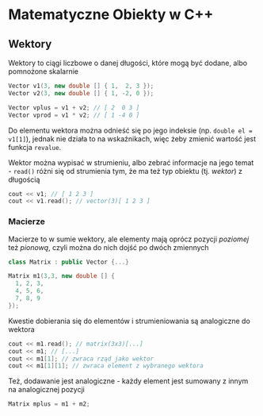 # Matematyczne Obiekty w C++

## Wektory

Wektory to ciągi liczbowe o danej długości, które mogą być dodane,
albo pomnożone skalarnie

```cpp
Vector v1(3, new double [] { 1,  2, 3 });
Vector v2(3, new double [] { 1, -2, 0 });

Vector vplus = v1 + v2; // [ 2  0 3 ]
Vector vprod = v1 * v2; // [ 1 -4 0 ]
```

Do elementu wektora można odnieść się po jego indeksie (np. `double el = v1[1]`),
jednak nie działa to na wskaźnikach, więc żeby zmienić wartość jest funkcja `revalue`.

Wektor można wypisać w strumieniu, albo zebrać informacje na jego temat - `read()`
różni się od strumienia tym, że ma też typ obiektu (tj. *wektor*) z długością

```cpp
cout << v1; // [ 1 2 3 ]
cout << v1.read(); // vector(3)[ 1 2 3 ]
```

### Macierze

Macierze to w sumie wektory, ale elementy mają oprócz pozycji *poziomej* też *pionową*,
czyli można do nich dojść po dwóch zmiennych

```cpp
class Matrix : public Vector {...}

Matrix m1(3,3, new double [] {
  1, 2, 3,
  4, 5, 6,
  7, 8, 9
});
```

Kwestie dobierania się do elementów i strumieniowania są analogiczne do wektora

```cpp
cout << m1.read(); // matrix(3x3)[...]
cout << m1; // [...]
cout << m1[1]; // zwraca rząd jako wektor
cout << m1[1][1]; // zwraca element z wybranego wektora
```

Też, dodawanie jest analogiczne - każdy element jest sumowany z innym na analogicznej
pozycji

```cpp
Matrix mplus = m1 + m2;
```
